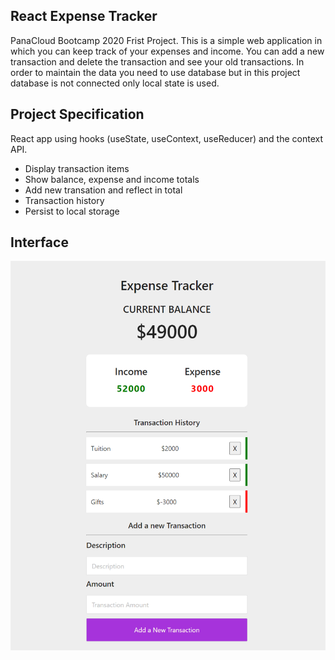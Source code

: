 ## React Expense Tracker

PanaCloud Bootcamp 2020 Frist Project.
This is a simple web application in which you can keep track of your expenses and income. You can add a new transaction and delete the transaction and see your old transactions. In order to maintain the data you need to use database but in this project database is not connected only local state is used.

## Project Specification

React app using hooks (useState, useContext, useReducer) and the context API.

 <ul>
   <li>Display transaction items</li>
   <li>Show balance, expense and income totals</li>
   <li>Add new transation and reflect in total</li>
   <li>Transaction history</li>
   <li>Persist to local storage</li>
 </ul>

## Interface

<img src = "./public/expenseTracker.png">
